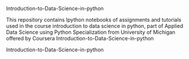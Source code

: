 Introduction-to-Data-Science-in-python



This repository contains Ipython notebooks of assignments and tutorials used in the course introduction to data science in python, part of Applied Data Science using Python Specialization from University of Michigan offered by Coursera
Introduction-to-Data-Science-in-python

Introduction-to-Data-Science-in-python

